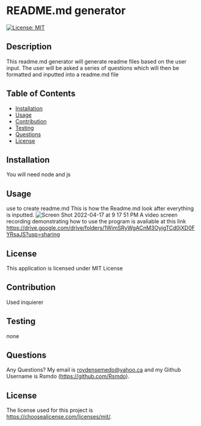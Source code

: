 # README.md generator 

  [![License: MIT](https://img.shields.io/badge/License-MIT-yellow.svg)](https://opensource.org/licenses/MIT)
  

  ## Description 
  This readme.md generator will generate readme files based on the user input. The user will be asked a series of questions which will then be formatted and inputted into a readme.md file

  ## Table of Contents
  - [Installation](#installation)
  - [Usage](#usage)
  - [Contribution](#contribution)
  - [Testing](#testing)
  - [Questions](#questions)
  - [License](#license)

  ## Installation
  You will need node and js

  ## Usage
  use to create readme.md
  This is how the Readme.md look after everything is inputted. 
  ![Screen Shot 2022-04-17 at 9 17 51 PM](https://user-images.githubusercontent.com/98415796/163740316-d3efe421-693c-4125-9c72-a1c9e60992c4.png)
  A video screen recording demonstrating how to use the program is avaliable at this link      https://drive.google.com/drive/folders/1WimSRyWgACnM3OyjgTCd0jXD0FYRsaJS?usp=sharing


  ## License
  This application is licensed under MIT License

  ## Contribution
  Used inquierer

  ## Testing
  none

  ## Questions 
  Any Questions? My email is  roydensemedo@yahoo.ca and my Github Username is  Rsmdo (https://github.com/Rsmdo).


  ## License
  The license used for this project is https://choosealicense.com/licenses/mit/.


